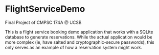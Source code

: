 # FlightServiceDemo
Final Project of CMPSC 174A @ UCSB

This is a flight service booking demo application that works with a SQLite database to generate reservations. While the actual application would be more complex (ie, have salted and cryptographic-secure passwords), this only serves as an example of how a reservation system might work.